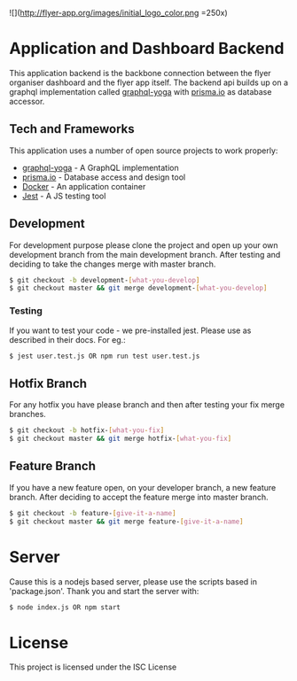 ![](http://flyer-app.org/images/initial_logo_color.png =250x)

# Application and Dashboard Backend
This application backend is the backbone connection between the flyer organiser dashboard and the flyer app itself. The backend api builds up on a graphql implementation called [graphql-yoga](https://github.com/prisma-labs/graphql-yoga) with [prisma.io](https://prisma.io) as database accessor.

## Tech and Frameworks
This application uses a number of open source projects to work properly:
* [graphql-yoga](https://github.com/prisma-labs/graphql-yoga) - A GraphQL implementation
* [prisma.io](https://prisma.io) - Database access and design tool
* [Docker](https://docker.com) - An application container
* [Jest](https://jestjs.io) - A JS testing tool

## Development
For development purpose please clone the project and open up your own development branch from the main development branch. After testing and deciding to take the changes merge with master branch.

```sh
$ git checkout -b development-[what-you-develop]
$ git checkout master && git merge development-[what-you-develop]
```

### Testing
If you want to test your code - we pre-installed jest. Please use as described in their docs.
For eg.:

```sh
$ jest user.test.js OR npm run test user.test.js
```

## Hotfix Branch
For any hotfix you have please branch and then after testing your fix merge branches.

```sh
$ git checkout -b hotfix-[what-you-fix]
$ git checkout master && git merge hotfix-[what-you-fix]
```

## Feature Branch
If you have a new feature open, on your developer branch, a new feature branch. After deciding to accept the feature merge into master branch.

```sh
$ git checkout -b feature-[give-it-a-name]
$ git checkout master && git merge feature-[give-it-a-name]
```

# Server
Cause this is a nodejs based server, please use the scripts based in 'package.json'. Thank you and start the server with:

```sh
$ node index.js OR npm start
```

# License

This project is licensed under the ISC License
